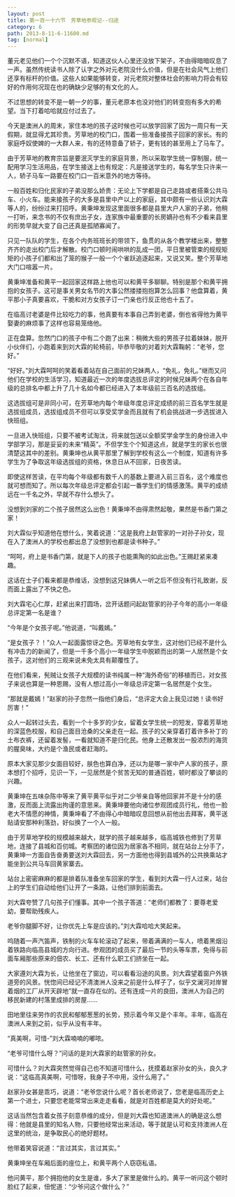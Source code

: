 ```yaml
---
layout: post
title: 第一百一十六节　芳草地参观记--归途
category: 6
path: 2013-8-11-6-11600.md
tag: [normal]
---
```


董元老见他们一个个沉默不语，知道这伙人心里还没放下架子，不由得暗暗叹息了一声。虽然传统读书人除了认字之外对元老院没什么价值，但是在社会风气上他们还享有标杆的价值。这些人如果能够转变，对元老院对整体社会的影响力将会有较好的作用何况现在也的确缺少足够的有文化的人。

不过思想的转变不是一朝一夕的事，董元老原本也没对他们的转变抱有多大的希望。当下打着哈哈就应付过去了。

今天是澳洲人的周末，家住本地的孩子这时候也可以放学回家了因为一周只有一天假期，就显得尤其珍贵。芳草地的校门口，围着一些准备接孩子回家的家长。有的家庭呼奴使婢的一大群人来，有的还特意备了轿子，更有钱的甚至用上了马车了。

由于芳草地的教育宗旨是要泯灭学生的家庭背景，所以采取学生统一穿制服，统一配用学习生活用品，在学生接送上也有规定：凡是接送学生的，每名学生只许来一人，轿子马车一路要在校门口一百米意外的地方等待。

一般百姓和归化民家的子弟没那么娇贵：无论上下学都是自己走路或者搭乘公共马车、小火车。能来接孩子的大多是县里中产以上的家庭，其中颇有一些认识刘大霖等人的，纷纷过来打招呼。黄秉坤发现这里面很多都是县里大户人家的子弟，他稍一打听，来念书的不仅有庶出子女，连家族中最重要的长房嫡孙也有不少看来县里的形势早就大变了自己还真是孤陋寡闻了。

只见一队队的学生，在各个内务班班长的带领下，鱼贯的从各个教学楼出来，整整齐齐的走出校门后才解散。校门口顿时闹哄哄的乱成一团，平日里被管束的规规矩矩的小孩子们都和出了笼的猴子一般一个个雀跃追逐起来，又说又笑。整个芳草地大门口喧嚣一片。

黄秉坤准备和黄平一起回家这样路上他也可以和黄平多聊聊。特别是那个和黄平拥抱的女孩子。这可是事关男女名节的大事公然搂搂抱抱算怎么回事？他盘算着，黄平那小子真要喜欢，干脆和对方女孩子订一门亲也行反正他也十五了。

在临高讨老婆是件比较吃力的事，他真要有本事自己弄到老婆，倒也省得他为黄平娶妻的麻烦事了这样也容易笼络他。

正在盘算。忽然门口的孩子中有二个跑了出来：稍微大些的男孩子拉着妹妹，脱开小伙伴们，小跑着来到刘大霖的轮椅前，毕恭毕敬的对着刘大霖鞠躬：“老爷，您好。”

“好好。”刘大霖呵呵的笑着看着站在自己面前的兄妹两人，“免礼，免礼。”继而又问他们在学校的生活学习，知道最近一次的年度选拔总评定的时候兄妹两个在各自年级的总排名中都上升了几十名如今都已经进入了本年级前三百名的选拔组。

这选拔组可是非同小可，在芳草地内每个年级年度总评定成绩的前三百名学生就是选拔组成员，选拔组成员不但可以享受奖学金而且就有了机会挑战进一步选拔进入快班组。

一旦进入快班组，只要不被考试淘汰，将来就包送以全额奖学金学生的身份进入中学部学习，那是妥妥的未来“精英”。不但学生个个知道这点，就是学生的家长也很清楚这其中的差别。黄秉坤也从黄平那里了解到学校有这么一个制度，知道有许多学生为了争取这年级选拔组的资格，休息日从不回家，日夜苦读。

即使这样苦读，在平均每个年级都有数千人的基数上要进入前三百名，这个难度也就可想而知了。所以每次年级总评定都会引起一番学生们的情感激荡。黄平的成绩远在一千名之外，早就不存什么想头了。

没想到刘家的二个孩子居然这么出色！黄秉坤不由得肃然起敬，果然是书香门第之家！

刘大霖似乎知道他在想什么，笑着说道：“这是我府上赵管家的一对孙子孙女，现在入了澳洲人的学校也都出息了没想到也都是读书种子。”

“呵呵，府上是书香门第，就是下人的孩子也能熏陶的如此出色。”王赐赶紧来凑趣。

这话在士子们看来都是恭维话，没想到这兄妹俩人一听之后不但没有行礼致谢，反而面上露出了不快之色。

刘大霖宅心仁厚，赶紧出来打圆场，岔开话题问起赵管家的孙子今年的高小一年级总评定第一名是谁？

“今年是个女孩子呢。”他说道，“叫戴嫣。”

“是女孩子？！”众人一起面露惊讶之色。芳草地有女学生，这对他们已经不是什么有冲击力的新闻了，但是一千多个高小一年级学生中脱颖而出的第一人居然是个女孩子，这对他们的三观来说未免太具有颠覆性了。

在他们看来，髡贼让女孩子大规模的读书纯属一种“海外奇俗”的移植而已，对女孩子来说也算是一种恩赐，没有人想过高小一年级总评定第一名居然是个女生。

“那就是戴嫣！”赵家的孙子忽然一指他们身后，“总评定大会上我见过她！读书好厉害！”

众人一起转过头去，看到一个十多岁的少女，留着女学生统一的短发，穿着芳草地的深蓝色校服，和自己面目沧桑的父亲走在一起。孩子的父亲穿着打着许多补丁的土布衣裤，还留着发髻，一看就知道不是归化民。他身上还散发出一股浓烈的海货的腥臭味，大约是个渔民或者赶海的。

原本大家见那少女面目较好，肤色也算白净，还以为是哪一家中产人家的孩子，原本想打个招呼，见识一下，一见居然是个贫苦无知的普通百姓，顿时都没了攀谈的兴趣。

黄秉坤在五味杂陈中等来了黄平黄平似乎对二少爷亲自等他回家并不是十分的感激，反而面上流露出拘谨的意思来。黄秉坤要他向诸位参观团成员行礼，他也一脸老大不情愿的神情，黄秉坤看了不由得心中暗暗叹息回想从前他出去拜客，黄平送贴请安那种利落劲，好似换了一个人一般。

由于芳草地学校的规模越来越大，就学的孩子越来越多，临高城铁也修到了芳草地，连接了县城和百仞城。考察团的诸位因为居家各不相同，就在站台上分手了，黄秉坤一方面自告奋勇要送刘大霖回去，另一方面他也得到县城外的公共换乘站才能坐到公共马车回黄家寨去。

站台上密密麻麻的都是排着队准备坐车回家的学生，看到刘大霖一行人过来，站台上的学生们自动给他们让开了一条路，让他们排到前面去。

刘大霖夸赞了几句孩子们懂事。其中一个孩子答道：“老师们都教了：要尊老爱幼，要帮助残疾人。

老爷你腿脚不好，让你优先上车是应该的。”刘大霖哈哈大笑起来。

呜随着一声汽笛声，铁制的火车车轮滚动了起来，带着满满的一车人，喷着黑烟沿着铁路向临高县城的方向行进。参观团的成员买了最后一节的头等车票，免得与前面车厢那些原来的佃农、长工、还有什么职工们挤坐在一起。

大家遵刘大霖为长，让他坐在了窗边，可以看看沿途的风景。刘大霖望着窗户外铁道旁的风景。恍惚间已经记不清澳洲人没来之前是什么样子了，似乎文澜河对岸冒着烟的工厂从开天辟地”就一直存在似的。还有连成一片的良田，澳洲人为自己的移民新建的村落里成排的房屋……

田地里往来劳作的农民和郁郁葱葱的长势，预示着今年又是个丰年。丰年，临高在澳洲人来到之前，似乎从没有丰年。

“真美啊，可惜-”刘大霖喃喃的嘟哝。

“老爷可惜什么呀？”问话的是刘大霖家的赵管家的孙女。

可惜什么？刘大霖突然觉得自己也不知道可惜什么，抚摸着赵家孙女的头，良久才说：“这临高真美啊，可惜呀，我身子不中用，没什么用了。”

赵家孙女甚是乖巧，说道：“老爷您说什么呢？首长老师说了，您老是临高历史上第一个进士，只要您老能常常出来走走看看，就是对百姓都是莫大的好处呢。”

这话当然包含着女孩子刻意恭维的成分，但是刘大霖也知道澳洲人的确是这么想得：他就是县里的知名人物，只要他经常出来活动，等于就是认可和支持澳洲人在这里的统治，是争取民心的绝好题材。

他带着笑容说道：“言过其实，言过其实。”

黄秉坤坐在车厢后面的座位上，和黄平两个人窃窃私语。

他问黄平，那个拥抱他的女生是谁，多大了家里是做什么的。黄平一听问这个顿时脸红了起来，忸怩道：“少爷问这个做什么？”
